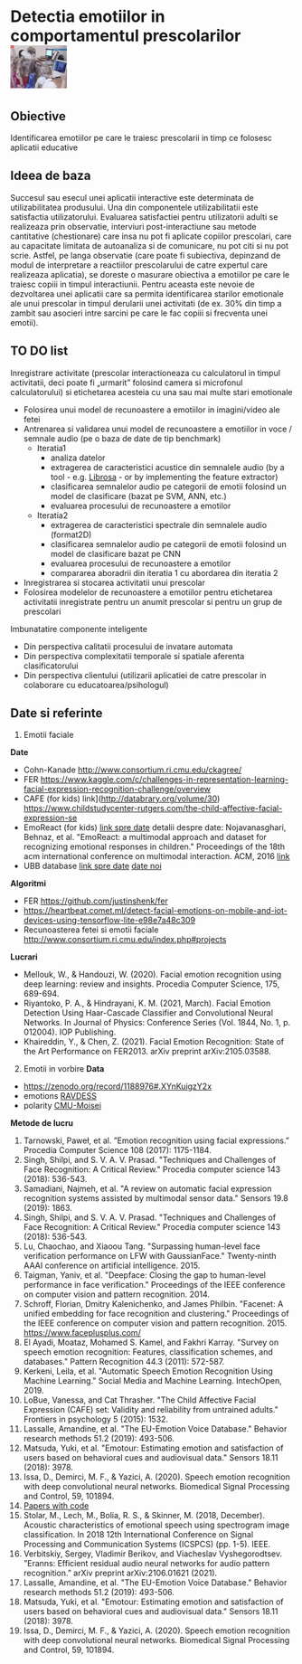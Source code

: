 # Detectia emotiilor in comportamentul prescolarilor  	 <img src="emotionsSmall.png" alt="A cool kid"/>

## Obiective
Identificarea emotiilor pe care le traiesc prescolarii in timp ce folosesc aplicatii educative 


## Ideea de baza
Succesul sau esecul unei aplicatii interactive este determinata de utilizabilitatea produsului. Una din componentele utilizabilitatii este satisfactia utilizatorului. Evaluarea satisfactiei pentru utilizatorii adulti se realizeaza prin observatie, interviuri post-interactiune sau metode cantitative (chestionare) care insa nu pot fi aplicate copiilor prescolari, care au capacitate limitata de autoanaliza si  de comunicare, nu pot citi si nu pot scrie.  Astfel, pe langa observatie (care poate fi subiectiva, depinzand de modul de interpretare a reactiilor prescolarului de catre expertul care realizeaza aplicatia), se doreste o masurare obiectiva a emotiilor pe care le traiesc copiii in timpul interactiunii. Pentru aceasta este nevoie de dezvoltarea unei aplicatii care sa permita identificarea starilor emotionale ale unui prescolar in timpul derularii unei activitati (de ex. 30% din timp a zambit sau asocieri intre sarcini pe care le fac copiii si frecventa unei emotii).


## TO DO list
Inregistrare activitate (prescolar interactioneaza cu calculatorul in timpul activitatii, deci poate fi „urmarit” folosind camera si microfonul  calculatorului) si etichetarea acesteia cu una sau mai multe stari emotionale
- Folosirea unui model de recunoastere a emotiilor in imagini/video ale fetei
- Antrenarea si validarea unui model de recunoastere a emotiilor in voce / semnale audio (pe o baza de date de tip benchmark)
    - Iteratia1
        - analiza datelor
        - extragerea de caracteristici acustice din semnalele audio (by a tool - e.g. [Librosa](https://librosa.org/doc/latest/index.html) - or by implementing the feature extractor) 
        - clasificarea semnalelor audio pe categorii de emotii folosind un model de clasificare (bazat pe SVM, ANN, etc.)
        - evaluarea procesului de recunoastere a emotilor
    - Iteratia2
        - extragerea de caracteristici spectrale din semnalele audio (format2D)
        - clasificarea semnalelor audio pe categorii de emotii folosind un model de clasificare bazat pe CNN
        - evaluarea procesului de recunoastere a emotilor
        - compararea aboradrii din iteratia 1 cu abordarea din iteratia 2
- Inregistrarea si stocarea activitatii unui prescolar
- Folosirea modelelor de recunoastere a emotiilor pentru etichetarea activitatii inregistrate pentru un anumit prescolar si pentru un grup de prescolari


Imbunatatire componente inteligente
- Din perspectiva calitatii procesului de invatare automata
- Din perspectiva complexitatii temporale si spatiale aferenta clasificatorului
- Din perspectiva clientului (utilizarii aplicatiei de catre prescolar in colaborare cu educatoarea/psihologul)

## Date si referinte

1. Emotii faciale 

**Date**
- Cohn-Kanade http://www.consortium.ri.cmu.edu/ckagree/
- FER https://www.kaggle.com/c/challenges-in-representation-learning-facial-expression-recognition-challenge/overview
- CAFE (for kids) link](http://databrary.org/volume/30) https://www.childstudycenter-rutgers.com/the-child-affective-facial-expression-se
- EmoReact (for kids)  [link spre date](http://www.cs.ubbcluj.ro/~lauras/test/docs/school/MIRPR/2019-2020/emoReact.zip) detalii despre date: Nojavanasghari, Behnaz, et al. "EmoReact: a multimodal approach and dataset for recognizing emotional responses in children." Proceedings of the 18th acm international conference on multimodal interaction. ACM, 2016 [link](https://www.behnaznojavan.com/data)
- UBB database [link spre date](http://www.cs.ubbcluj.ro/~lauras/test/docs/school/MIRPR/2019-2020/ubbKids.zip) [date noi](https://photos.app.goo.gl/sSPzhoBQF9n3Nm7cA)

**Algoritmi**
- FER https://github.com/justinshenk/fer
- https://heartbeat.comet.ml/detect-facial-emotions-on-mobile-and-iot-devices-using-tensorflow-lite-e98e7a48c309
- Recunoasterea fetei si emotii faciale http://www.consortium.ri.cmu.edu/index.php#projects

**Lucrari**
- Mellouk, W., & Handouzi, W. (2020). Facial emotion recognition using deep learning: review and insights. Procedia Computer Science, 175, 689-694.
- Riyantoko, P. A., & Hindrayani, K. M. (2021, March). Facial Emotion Detection Using Haar-Cascade Classifier and Convolutional Neural Networks. In Journal of Physics: Conference Series (Vol. 1844, No. 1, p. 012004). IOP Publishing.
- Khaireddin, Y., & Chen, Z. (2021). Facial Emotion Recognition: State of the Art Performance on FER2013. arXiv preprint arXiv:2105.03588.





2. Emotii in vorbire
**Data**
- https://zenodo.org/record/1188976#.XYnKuigzY2x
- emotions [RAVDESS](https://zenodo.org/record/1188976#.YjjY5epBy5e)
- polarity [CMU-Moisei](http://multicomp.cs.cmu.edu/resources/cmu-mosei-dataset/)

**Metode de lucru**
1. Tarnowski, Paweł, et al. ”Emotion recognition using facial expressions.” Procedia Computer Science 108 (2017): 1175-1184.
2. Singh, Shilpi, and S. V. A. V. Prasad. "Techniques and Challenges of Face Recognition: A Critical Review." Procedia computer science 143 (2018): 536-543.
3. Samadiani, Najmeh, et al. "A review on automatic facial expression recognition systems assisted by multimodal sensor data." Sensors 19.8 (2019): 1863.
4. Singh, Shilpi, and S. V. A. V. Prasad. "Techniques and Challenges of Face Recognition: A Critical Review." Procedia computer science 143 (2018): 536-543.
5. Lu, Chaochao, and Xiaoou Tang. "Surpassing human-level face verification performance on LFW with GaussianFace." Twenty-ninth AAAI conference on artificial intelligence. 2015.
6. Taigman, Yaniv, et al. "Deepface: Closing the gap to human-level performance in face verification." Proceedings of the IEEE conference on computer vision and pattern recognition. 2014.
7. Schroff, Florian, Dmitry Kalenichenko, and James Philbin. "Facenet: A unified embedding for face recognition and clustering." Proceedings of the IEEE conference on computer vision and pattern recognition. 2015.
https://www.faceplusplus.com/
8. El Ayadi, Moataz, Mohamed S. Kamel, and Fakhri Karray. "Survey on speech emotion recognition: Features, classification schemes, and databases." Pattern Recognition 44.3 (2011): 572-587.
9. Kerkeni, Leila, et al. "Automatic Speech Emotion Recognition Using Machine Learning." Social Media and Machine Learning. IntechOpen, 2019.
10. LoBue, Vanessa, and Cat Thrasher. "The Child Affective Facial Expression (CAFE) set: Validity and reliability from untrained adults." Frontiers in psychology 5 (2015): 1532.
11. Lassalle, Amandine, et al. "The EU-Emotion Voice Database." Behavior research methods 51.2 (2019): 493-506.
12. Matsuda, Yuki, et al. "Emotour: Estimating emotion and satisfaction of users based on behavioral cues and audiovisual data." Sensors 18.11 (2018): 3978.
13. Issa, D., Demirci, M. F., & Yazici, A. (2020). Speech emotion recognition with deep convolutional neural networks. Biomedical Signal Processing and Control, 59, 101894.
14. [Papers with code](https://paperswithcode.com/task/speech-emotion-recognition)
15.  Stolar, M., Lech, M., Bolia, R. S., & Skinner, M. (2018, December). Acoustic characteristics of emotional speech using spectrogram image classification. In 2018 12th International Conference on Signal Processing and Communication Systems (ICSPCS) (pp. 1-5). IEEE.
16. Verbitskiy, Sergey, Vladimir Berikov, and Viacheslav Vyshegorodtsev. ”Eranns: Efficient residual audio neural networks for audio pattern recognition.” arXiv preprint arXiv:2106.01621 (2021).
17. Lassalle, Amandine, et al. "The EU-Emotion Voice Database." Behavior research methods 51.2 (2019): 493-506.
18. Matsuda, Yuki, et al. "Emotour: Estimating emotion and satisfaction of users based on behavioral cues and audiovisual data." Sensors 18.11 (2018): 3978.
19. Issa, D., Demirci, M. F., & Yazici, A. (2020). Speech emotion recognition with deep convolutional neural networks. Biomedical Signal Processing and Control, 59, 101894.
